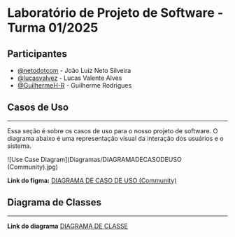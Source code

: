 # Laboratório de Projeto de Software - Turma 01/2025

## Participantes

*   [@netodotcom](https://github.com/netodotcom) - João Luiz Neto Silveira
*   [@lucasvalvez](https://github.com/lucasvalvez) - Lucas Valente Alves
*   [@GuilhermeH-R](https://github.com/GuilhermeH-R) - Guilherme Rodrigues

## Casos de Uso

---

Essa seção é sobre os casos de uso para o nosso projeto de software. O diagrama abaixo é uma representação visual da interação dos usuários e o sistema.

![Use Case Diagram](Diagramas/DIAGRAMADECASODEUSO (Community).jpg)

**Link do figma:** [DIAGRAMA DE CASO DE USO (Community)](https://www.figma.com/board/nLkF5mfcgLg6DXYjvv8cnJ/DIAGRAMA-DE-CASO-DE-USO-(Community)?node-id=0-1&t=Y1RtcApUaqqaA5gn-1)

## Diagrama de Classes

---
**Link do diagrama** [DIAGRAMA DE CLASSE](https://lucid.app/lucidchart/445d1b57-98ce-47bc-ae0f-e89a7a673b26/edit?viewport_loc=-750%2C401%2C4220%2C2775%2CHWEp-vi-RSFO&invitationId=inv_57224a07-8fd3-4c20-8f15-155c3a24449a)
